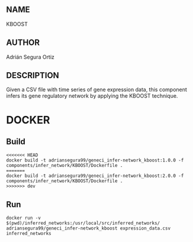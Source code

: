 ## NAME

KBOOST

## AUTHOR

Adrián Segura Ortiz

## DESCRIPTION

Given a CSV file with time series of gene expression data, this component infers its gene regulatory network by applying the KBOOST technique.

# DOCKER

## Build

```
<<<<<<< HEAD
docker build -t adriansegura99/geneci_infer-network_kboost:1.0.0 -f components/infer_network/KBOOST/Dockerfile .
=======
docker build -t adriansegura99/geneci_infer-network_kboost:2.0.0 -f components/infer_network/KBOOST/Dockerfile .
>>>>>>> dev
```

## Run

```
docker run -v $(pwd)/inferred_networks:/usr/local/src/inferred_networks/ adriansegura99/geneci_infer-network_kboost expression_data.csv inferred_networks
```
